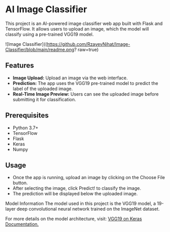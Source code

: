 # AI Image Classifier

This project is an AI-powered image classifier web app built with Flask and TensorFlow. It allows users to upload an image, which the model will classify using a pre-trained VGG19 model.

![Image Classifier]((https://github.com/RzayevNihat/Image-Classifier/blob/main/readme.png? raw=true)

## Features

- **Image Upload:** Upload an image via the web interface.
- **Prediction:** The app uses the VGG19 pre-trained model to predict the label of the uploaded image.
- **Real-Time Image Preview:** Users can see the uploaded image before submitting it for classification.

## Prerequisites

- Python 3.7+
- TensorFlow
- Flask
- Keras
- Numpy

## Usage
- Once the app is running, upload an image by clicking on the Choose File button.
- After selecting the image, click Predict! to classify the image.
- The prediction will be displayed below the uploaded image.

Model Information
The model used in this project is the VGG19 model, a 19-layer deep convolutional neural network trained on the ImageNet dataset.

For more details on the model architecture, visit: [VGG19 on Keras Documentation.](https://keras.io/api/applications/)
